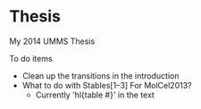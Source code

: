 Thesis
===========

My 2014 UMMS Thesis

To do items

+ Clean up the transitions in the introduction
+ What to do with Stables[1–3] For MolCel2013?
    * Currently 'hl{table #}' in the text

